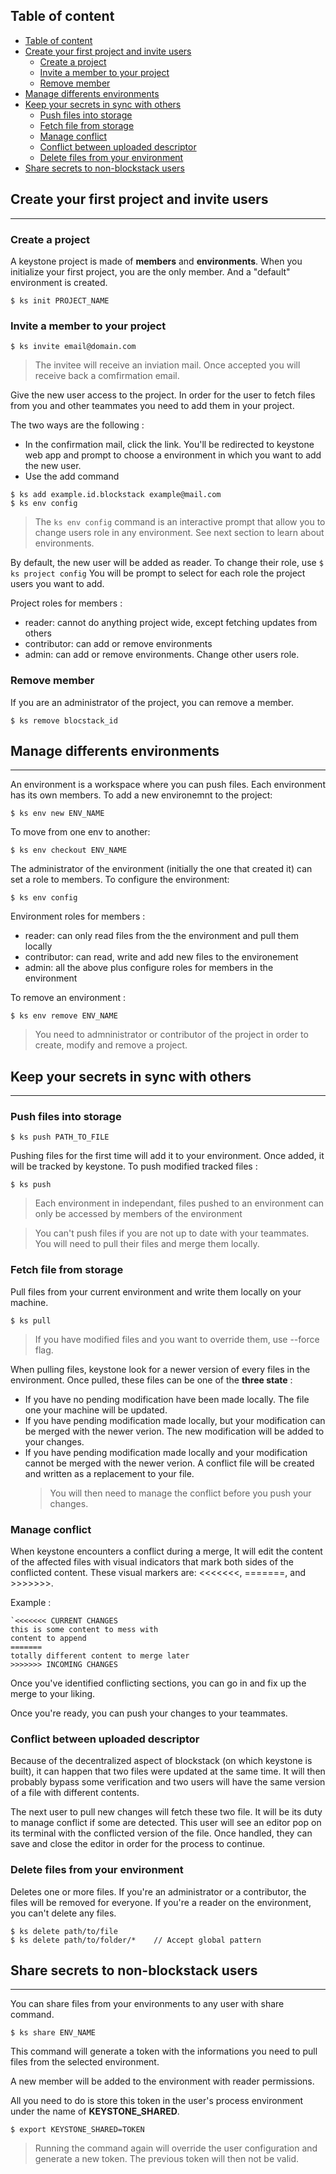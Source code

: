 Table of content
---

- [Table of content](#table-of-content)
- [Create your first project and invite users](#create-your-first-project-and-invite-users)
  - [Create a project](#create-a-project)
  - [Invite a member to your project](#invite-a-member-to-your-project)
  - [Remove member](#remove-member)
- [Manage differents environments](#manage-differents-environments)
- [Keep your secrets in sync with others](#keep-your-secrets-in-sync-with-others)
  - [Push files into storage](#push-files-into-storage)
  - [Fetch file from storage](#fetch-file-from-storage)
  - [Manage conflict](#manage-conflict)
  - [Conflict between uploaded descriptor](#conflict-between-uploaded-descriptor)
  - [Delete files from your environment](#delete-files-from-your-environment)
- [Share secrets to non-blockstack users](#share-secrets-to-non-blockstack-users)

## Create your first project and invite users

---

### Create a project

A keystone project is made of __members__ and __environments__. When you initialize your first project, you are the only member. And a "default" environment is created.    

`$ ks init PROJECT_NAME`

### Invite a member to your project 

`$ ks invite email@domain.com`

> The invitee will receive an inviation mail. Once accepted you will receive back a comfirmation email.

Give the new user access to the project.
In order for the user to fetch files from you and other teammates you need to add them in your project.

The two ways are the following :
* In the confirmation mail, click the link. You'll be redirected to keystone web app and prompt to choose a environment in which you want to add the new user.
* Use the add command
```
$ ks add example.id.blockstack example@mail.com
$ ks env config
```
> The `ks env config` command is an interactive prompt that allow you to change users role in any environment. See next section to learn about environments.

By default, the new user will be added as reader. To change their role, use `$ ks project config`
You will be prompt to select for each role the project users you want to add.

Project roles for members : 
* reader: cannot do anything project wide, except fetching updates from others
* contributor: can add or remove environments
* admin: can add or remove environments. Change other users role.


### Remove member

If you are an administrator of the project, you can remove a member.

`
$ ks remove blocstack_id
`

## Manage differents environments

---

An environment is a workspace where you can push files. Each environment has its own members.
To add a new environemnt to the project:

`$ ks env new ENV_NAME`

To move from one env to another:

`$ ks env checkout ENV_NAME`

The administrator of the environment (initially the one that created it) can set a role to members. To configure the environment:

`$ ks env config`

Environment roles for members : 
* reader: can only read files from the the environment and pull them locally
* contributor: can read, write and add new files to the environement
* admin: all the above plus configure roles for members in the environment

To remove an environment :

`$ ks env remove ENV_NAME`

> You need to admninistrator or contributor of the project in order to create, modify and remove a project.


## Keep your secrets in sync with others

---

### Push files into storage

`$ ks push PATH_TO_FILE`

Pushing files for the first time will add it to your environment. Once added, it will be tracked by keystone.
To push modified tracked files : 

`$ ks push`

> Each environment in independant, files pushed to an environment can only be accessed by members of the environment

>You can't push files if you are not up to date with your teammates. You will need to pull their files and merge them locally.

### Fetch file from storage

Pull files from your current environment and write them locally on your machine.

`$ ks pull`

> If you have modified files and you want to override them, use --force flag.

When pulling files, keystone look for a newer version of every files in the environment. Once pulled, these files can be one of the __three state__ : 
* If you have no pending modification have been made locally. The file one your machine will be updated.
* If you have pending modification made locally, but your modification can be merged with the newer verion. The new modification will be added to your changes.
* If you have pending modification made locally and your modification cannot be merged with the newer verion. A conflict file will be created and written as a replacement to your file.
    > You will then need to manage the conflict before you push your changes.

### Manage conflict

When keystone encounters a conflict during a merge, It will edit the content of the affected files with visual indicators that mark both sides of the conflicted content. These visual markers are: <<<<<<<, =======, and >>>>>>>.

Example : 
```
`<<<<<<< CURRENT CHANGES
this is some content to mess with
content to append
=======
totally different content to merge later
>>>>>>> INCOMING CHANGES    
```
Once you've identified conflicting sections, you can go in and fix up the merge to your liking.

Once you're ready, you can push your changes to your teammates.

### Conflict between uploaded descriptor 

Because of the decentralized aspect of blockstack (on which keystone is built), it can happen that two files were updated at the same time. It will then probably bypass some verification and two users will have the same version of a file with different contents.

The next user to pull new changes will fetch these two file. It will be its duty to manage conflict if some are detected. This user will see an editor pop on its terminal with the conflicted version of the file. Once handled, they can save and close the editor in order for the process to continue.

### Delete files from your environment

Deletes one or more files.
If you're an administrator or a contributor, the files will be removed for everyone.
If you're a reader on the environment, you can't delete any files.
```
$ ks delete path/to/file
$ ks delete path/to/folder/*    // Accept global pattern
```


## Share secrets to non-blockstack users

---

You can share files from your environments to any user with share command.

`$ ks share ENV_NAME`

This command will generate a token with the informations you need to pull files from the selected environment.

A new member will be added to the environment with reader permissions.

All you need to do is store this token in the user's process environment under the name of __KEYSTONE_SHARED__.

`$ export KEYSTONE_SHARED=TOKEN`

> Running the command again will override the user configuration and generate a new token. The previous token will then not be valid.